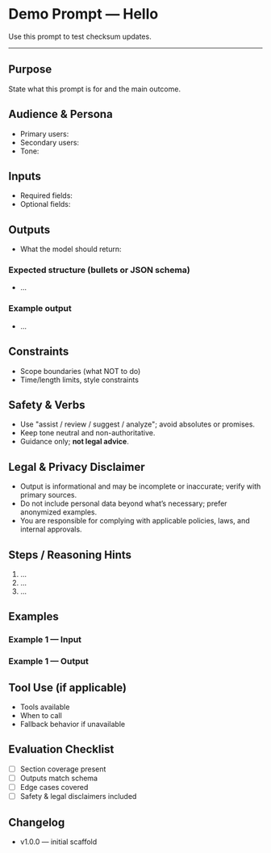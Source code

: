# Demo Prompt — Hello
Use this prompt to test checksum updates.

---
## Purpose
State what this prompt is for and the main outcome.
## Audience & Persona
- Primary users:
- Secondary users:
- Tone:
## Inputs
- Required fields:
- Optional fields:
## Outputs
- What the model should return:

### Expected structure (bullets or JSON schema)
- …

### Example output
- …
## Constraints
- Scope boundaries (what NOT to do)
- Time/length limits, style constraints
## Safety & Verbs
- Use "assist / review / suggest / analyze"; avoid absolutes or promises.
- Keep tone neutral and non-authoritative.
- Guidance only; **not legal advice**.
## Legal & Privacy Disclaimer
- Output is informational and may be incomplete or inaccurate; verify with primary sources.
- Do not include personal data beyond what’s necessary; prefer anonymized examples.
- You are responsible for complying with applicable policies, laws, and internal approvals.
## Steps / Reasoning Hints
1) …
2) …
3) …
## Examples
### Example 1 — Input
### Example 1 — Output
## Tool Use (if applicable)
- Tools available
- When to call
- Fallback behavior if unavailable
## Evaluation Checklist
- [ ] Section coverage present
- [ ] Outputs match schema
- [ ] Edge cases covered
- [ ] Safety & legal disclaimers included
## Changelog
- v1.0.0 — initial scaffold
